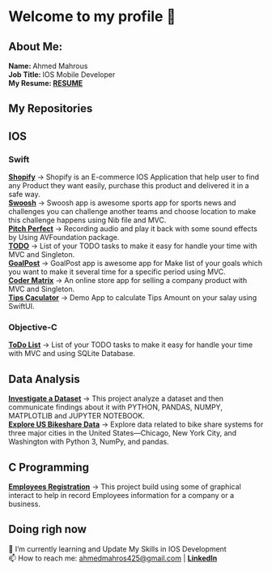 <!--
**ma7ros/ma7ros** is a ✨ _special_ ✨ repository because its `README.md` (this file) appears on your GitHub profile.

Here are some ideas to get you started:

- 🔭 I’m currently working on ...
- 🌱 I’m currently learning ...
- 👯 I’m looking to collaborate on ...
- 🤔 I’m looking for help with ...
- 💬 Ask me about ...
- 📫 How to reach me: ...
- 😄 Pronouns: ...
- ⚡ Fun fact: ...
-->

# Welcome to my profile 👋

## About Me:
  <b> Name: </b> Ahmed Mahrous </br>
  <b> Job Title: </b> IOS Mobile Developer </br>
  <b>My Resume: <a href="https://drive.google.com/file/d/1A4k8q89HU67-2vamQRT-VepG26JlS7qI/view?usp=sharing">RESUME</a></b>
  </br>

## My Repositories
 
 ## IOS
 
   ### Swift
 <a href="https://github.com/ma7ros/ShopifyApp"><b>Shopify</b></a> -> Shopify is an E-commerce IOS Application that help user to find any Product they want easily, purchase this product and delivered it in a safe way.</br>
 <a href="https://github.com/ma7ros/SwooshApp"><b>Swoosh</b></a> -> Swoosh app is awesome sports app for sports news and challenges you can challenge another teams and choose location to make this challenge happens using Nib file and MVC.</br>
 <a href="https://github.com/ma7ros/Pitch-Perfect"><b>Pitch Perfect</b></a> -> Recording audio and play it back with some sound effects by Using AVFoundation package.</br>
 <a href="https://github.com/ma7ros/TODO"><b>TODO</b></a> -> List of your TODO tasks to make it easy for handle your time with MVC and Singleton.</br>
 <a href="https://github.com/ma7ros/GoalPost_app"><b>GoalPost</b></a> -> GoalPost app is awesome app for Make list of your goals which you want to make it several time for a specific period using MVC.</br>
 <a href="https://github.com/ma7ros/Coder_Matrix"><b>Coder Matrix</b></a> -> An online store app for selling a company product with MVC and Singleton.</br>
 <a href="https://github.com/ma7ros/Tips-Calculator"><b>Tips Caculator</b></a> -> Demo App to calculate Tips Amount on your salay using SwiftUI.</br>
   ### Objective-C
 <a href="https://github.com/ma7ros/ToDo-List"><b>ToDo List</b></a> -> List of your TODO tasks to make it easy for handle your time with MVC and using SQLite Database.</br>
  <!--=======================================================================================================================================================-->
## Data Analysis
<a href="https://github.com/ma7ros/Investigate_a_Dataset"><b>Investigate a Dataset</b></a> -> This project analyze a dataset and then communicate findings about it with PYTHON, PANDAS, NUMPY, MATPLOTLIB and JUPYTER NOTEBOOK.</br>
<a href="https://github.com/ma7ros/US_Bikeshare_Project"><b>Explore US Bikeshare Data</b></a> -> Explore data related to bike share systems for three major cities in the United States—Chicago, New York City, and Washington with Python 3, NumPy, and pandas.</br>

## C Programming
<a href="https://github.com/ma7ros/Employees-Registration"><b>Employees Registration</b></a> -> This project build using some of graphical interact to help in record Employees information for a company or a business.</br>

## Doing righ now 
🌱 I’m currently learning and Update My Skills in IOS Development </br>
📫 How to reach me: ahmedmahros425@gmail.com | <a href="https://www.linkedin.com/in/a-ma7rous/"><b>LinkedIn</b></a>
